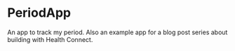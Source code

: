# PeriodApp

An app to track my period. Also an example app for a blog post series about building with Health Connect.
